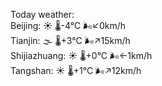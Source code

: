 Today weather:  
Beijing: ☀️ 🌡️-4°C 🌬️↙0km/h  
Tianjin: 🌫  🌡️+3°C 🌬️↗15km/h  
Shijiazhuang: ☀️ 🌡️+0°C 🌬️←1km/h  
Tangshan: ☀️ 🌡️+1°C 🌬️↗12km/h  
